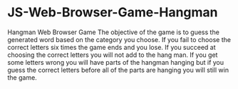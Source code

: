 # JS-Web-Browser-Game-Hangman
Hangman Web Browser Game
The objective of the game is to guess the generated word based on the category you choose.
If you fail to choose the correct letters six times the game ends and you lose.
If you succeed at choosing the correct letters you will not add to the hang man.
If you get some letters wrong you will have parts of the hangman hanging but if you guess the correct letters before all of the parts are hanging you will still win the game.


